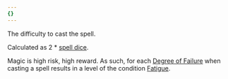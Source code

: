 ```yaml
---
{}
---
```

   
The difficulty to cast the spell.    
   
Calculated as 2 * [spell dice](../Magic/Spell%20Dice.md).   
   
Magic is high risk, high reward. As such, for each [Degree of Failure](../Rolling%20Dice/Degree%20of%20Failure.md) when casting a spell results in a level of the condition [Fatigue](../Conditions/Fatigue.md).